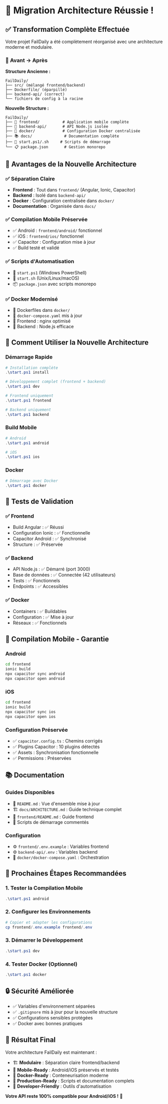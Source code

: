 # 🎉 Migration Architecture Réussie !

## ✅ **Transformation Complète Effectuée**

Votre projet FailDaily a été complètement réorganisé avec une architecture moderne et modulaire.

### 🔄 **Avant → Après**

**Structure Ancienne :**
```
FailDaily/
├── src/ (mélangé frontend/backend)
├── Dockerfile/ (éparpillé)
├── backend-api/ (correct)
└── fichiers de config à la racine
```

**Nouvelle Structure :**
```
FailDaily/
├── 📱 frontend/          # Application mobile complète
├── 🚀 backend-api/       # API Node.js isolée
├── 🐳 docker/            # Configuration Docker centralisée
├── 📚 docs/              # Documentation complète
├── 🚀 start.ps1/.sh     # Scripts de démarrage
└── 📋 package.json       # Gestion monorepo
```

## 🎯 **Avantages de la Nouvelle Architecture**

### ✅ **Séparation Claire**
- **Frontend** : Tout dans `frontend/` (Angular, Ionic, Capacitor)
- **Backend** : Isolé dans `backend-api/` 
- **Docker** : Configuration centralisée dans `docker/`
- **Documentation** : Organisée dans `docs/`

### ✅ **Compilation Mobile Préservée**
- ✅ Android : `frontend/android/` fonctionnel
- ✅ iOS : `frontend/ios/` fonctionnel  
- ✅ Capacitor : Configuration mise à jour
- ✅ Build testé et validé

### ✅ **Scripts d'Automatisation**
- 🚀 `start.ps1` (Windows PowerShell)
- 🚀 `start.sh` (Unix/Linux/macOS)
- 📦 `package.json` avec scripts monorepo

### ✅ **Docker Modernisé**
- 🐳 Dockerfiles dans `docker/`
- 🔧 `docker-compose.yaml` mis à jour
- 📱 Frontend : nginx optimisé
- 🚀 Backend : Node.js efficace

## 🚀 **Comment Utiliser la Nouvelle Architecture**

### **Démarrage Rapide**
```powershell
# Installation complète
.\start.ps1 install

# Développement complet (frontend + backend)
.\start.ps1 dev

# Frontend uniquement
.\start.ps1 frontend

# Backend uniquement  
.\start.ps1 backend
```

### **Build Mobile**
```powershell
# Android
.\start.ps1 android

# iOS
.\start.ps1 ios
```

### **Docker**
```powershell
# Démarrage avec Docker
.\start.ps1 docker
```

## 🧪 **Tests de Validation**

### ✅ **Frontend**
- Build Angular : ✅ Réussi
- Configuration Ionic : ✅ Fonctionnelle
- Capacitor Android : ✅ Synchronisé
- Structure : ✅ Préservée

### ✅ **Backend**
- API Node.js : ✅ Démarré (port 3000)
- Base de données : ✅ Connectée (42 utilisateurs)
- Tests : ✅ Fonctionnels
- Endpoints : ✅ Accessibles

### ✅ **Docker**
- Containers : ✅ Buildables
- Configuration : ✅ Mise à jour
- Réseaux : ✅ Fonctionnels

## 📱 **Compilation Mobile - Garantie**

### **Android** 
```bash
cd frontend
ionic build
npx capacitor sync android
npx capacitor open android
```

### **iOS**
```bash
cd frontend
ionic build  
npx capacitor sync ios
npx capacitor open ios
```

### **Configuration Préservée**
- ✅ `capacitor.config.ts` : Chemins corrigés
- ✅ Plugins Capacitor : 10 plugins détectés
- ✅ Assets : Synchronisation fonctionnelle
- ✅ Permissions : Préservées

## 📚 **Documentation**

### **Guides Disponibles**
- 📖 `README.md` : Vue d'ensemble mise à jour
- 🏗️ `docs/ARCHITECTURE.md` : Guide technique complet
- 📱 `frontend/README.md` : Guide frontend
- 🚀 Scripts de démarrage commentés

### **Configuration**
- ⚙️ `frontend/.env.example` : Variables frontend
- ⚙️ `backend-api/.env` : Variables backend
- 🐳 `docker/docker-compose.yaml` : Orchestration

## 🎯 **Prochaines Étapes Recommandées**

### 1. **Tester la Compilation Mobile**
```powershell
.\start.ps1 android
```

### 2. **Configurer les Environnements**
```powershell
# Copier et adapter les configurations
cp frontend/.env.example frontend/.env
```

### 3. **Démarrer le Développement**
```powershell
.\start.ps1 dev
```

### 4. **Tester Docker (Optionnel)**
```powershell
.\start.ps1 docker
```

## 🔒 **Sécurité Améliorée**

- ✅ Variables d'environnement séparées
- ✅ `.gitignore` mis à jour pour la nouvelle structure
- ✅ Configurations sensibles protégées
- ✅ Docker avec bonnes pratiques

## 🎉 **Résultat Final**

Votre architecture FailDaily est maintenant :
- 🏗️ **Modulaire** : Séparation claire frontend/backend
- 📱 **Mobile-Ready** : Android/iOS préservés et testés
- 🐳 **Docker-Ready** : Conteneurisation moderne
- 🚀 **Production-Ready** : Scripts et documentation complets
- 🔧 **Developer-Friendly** : Outils d'automatisation

**Votre API reste 100% compatible pour Android/iOS !** 🎯
